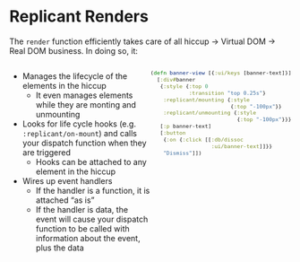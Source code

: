 <div class="slide">

# Replicant Renders
The `render` function efficiently takes care of all hiccup -> Virtual DOM -> Real DOM business. In doing so, it:

<div style="display: flex; flex-direction: row;">
<div style="display: flex; flex-direction: column; flex: 1;">

* Manages the lifecycle of the elements in the hiccup
  * It even manages elements while they are monting and unmounting
* Looks for life cycle hooks (e.g.<br>`:replicant/on-mount`) 
  and calls your dispatch function when they are triggered
  * Hooks can be attached to any element in the hiccup
* Wires up event handlers
  * If the handler is a function, it is attached “as is”
  * If the handler is data, the event will cause your dispatch function to be called with information about the event, plus the data
</div>

<div class="column" style="flex: 1; max-height: 75svh; font-size: 80%">

```clojure
(defn banner-view [{:ui/keys [banner-text]}]
  [:div#banner
   {:style {:top 0
            :transition "top 0.25s"}
    :replicant/mounting {:style
                         {:top "-100px"}}
    :replicant/unmounting {:style
                           {:top "-100px"}}}
   [:p banner-text]
   [:button
    {:on {:click [[:db/dissoc
                   :ui/banner-text]]}}
    "Dismiss"]])
```
</div>

</div>

</div>
